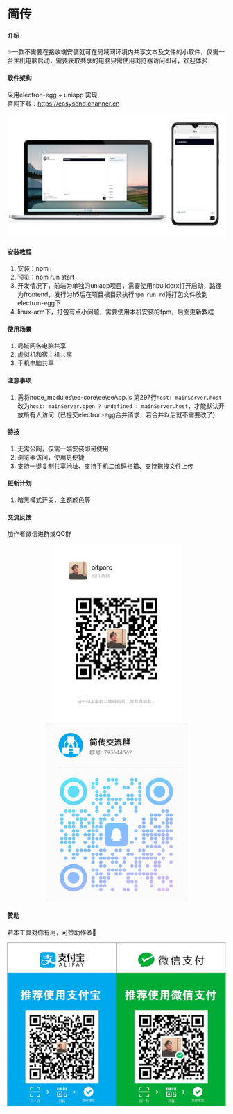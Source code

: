 # 简传

#### 介绍
✨一款不需要在接收端安装就可在局域网环境内共享文本及文件的小软件，仅需一台主机电脑启动，需要获取共享的电脑只需使用浏览器访问即可，欢迎体验

#### 软件架构
采用electron-egg + uniapp 实现  
官网下载：https://easysend.channer.cn
<p align="center">
  <img src="frontend/static/easysend.png" width="800" alt="示例图片">
</p>

#### 安装教程

1.  安装：npm i
2.  预览：npm run start
3.  开发情况下，前端为单独的uniapp项目，需要使用hbuilderx打开启动，路径为frontend，发行为h5后在项目根目录执行`npm run rd`将打包文件放到electron-egg下
4.  linux-arm下，打包有点小问题，需要使用本机安装的fpm，后面更新教程

#### 使用场景

1.  局域网各电脑共享
2.  虚拟机和宿主机共享
3.  手机电脑共享

#### 注意事项

1.  需将node_modules\ee-core\ee\eeApp.js 第297行`host: mainServer.host`改为`host: mainServer.open ? undefined : mainServer.host`，才能默认开放所有人访问（已提交electron-egg合并请求，若合并以后就不需要改了）


#### 特技

1.  无需公网，仅需一端安装即可使用
2.  浏览器访问，使用更便捷
3.  支持一键复制共享地址、支持手机二维码扫描、支持拖拽文件上传

#### 更新计划

1.  暗黑模式开关，主题颜色等

#### 交流反馈
<p>加作者微信进群或QQ群</p>
<p align="center">
  <img src="frontend/static/wx.png" width="300" alt="示例图片">
  <img src="frontend/static/qun.jpg" width="327" alt="示例图片">
</p>

#### 赞助
若本工具对你有用，可赞助作者💖
<p align="center">
  <img src="frontend/static/wxalipay.jpg" width="600" alt="示例图片">
</p>